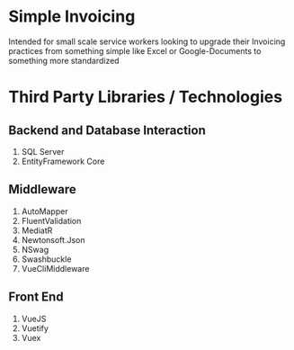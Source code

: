 # Simple Invoicing

Intended for small scale service workers looking to upgrade their Invoicing practices from something simple like Excel or Google-Documents to something more standardized

# Third Party Libraries / Technologies

## Backend and Database Interaction

1. SQL Server
1. EntityFramework Core

## Middleware

1. AutoMapper
1. FluentValidation
1. MediatR
1. Newtonsoft.Json 
1. NSwag 
1. Swashbuckle 
1. VueCliMiddleware

## Front End 

1. VueJS
1. Vuetify
1. Vuex